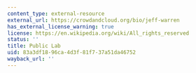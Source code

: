 ```yaml
---
content_type: external-resource
external_url: https://crowdandcloud.org/bio/jeff-warren
has_external_license_warning: true
license: https://en.wikipedia.org/wiki/All_rights_reserved
status: ''
title: Public Lab
uid: 83a3df18-96ca-4d3f-81f7-37a51da46752
wayback_url: ''
---
```

